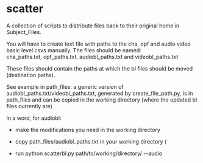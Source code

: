 # scatter

A collection of scripts to distribute files back to their original home in Subject_Files.  

You will have to create text file with paths to the cha, opf and audio video basic level csvs manually. The files should be named:  
cha_paths.txt, opf_paths.txt, audiobl_paths.txt and videobl_paths.txt

These files should contain the paths at which the bl files should be moved (destination paths).

See example in path_files: a generic version of audiobl_paths.txt/videobl_paths.txt, generated by create_file_path.py, is in path_files and can be copied in the working directory (where the updated bl files currently are)

In a word, for audiobl:

- make the modifications you need in the working directory

- copy path_files/audiobl_paths.txt in your working directory (

- run python scatterbl.py path/to/working/directory/ --audio
